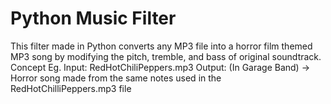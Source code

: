 # Python Music Filter
This filter made in Python converts any MP3 file into a horror film themed MP3 song by modifying the pitch, tremble, and bass of original soundtrack. 
Concept Eg.
Input: RedHotChiliPeppers.mp3
Output: (In Garage Band) -> Horror song made from the same notes used in the RedHotChilliPeppers.mp3 file

